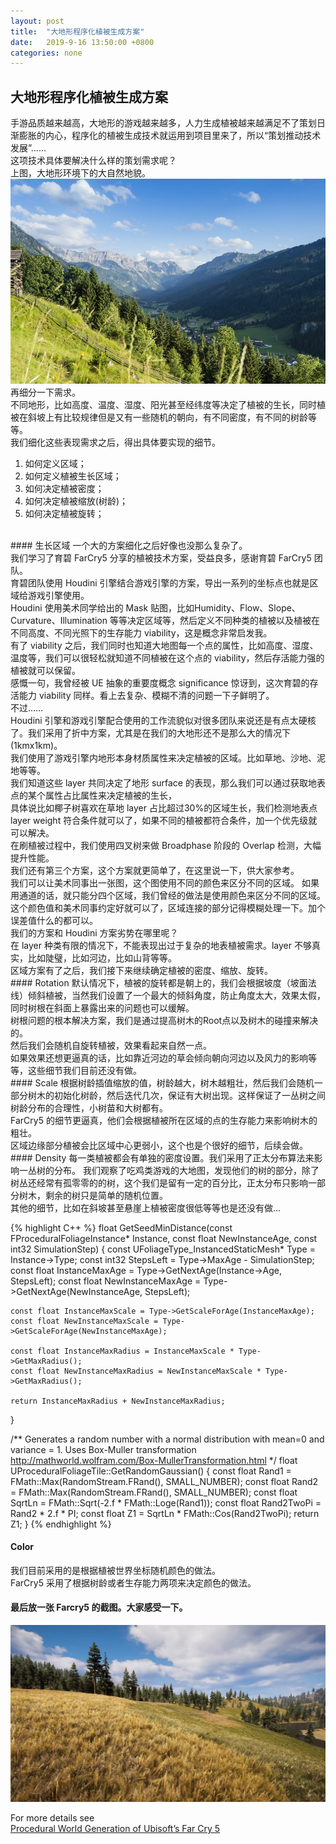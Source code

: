```yaml
---
layout: post
title:  "大地形程序化植被生成方案"
date:   2019-9-16 13:50:00 +0800
categories: none
---
```

## 大地形程序化植被生成方案

手游品质越来越高，大地形的游戏越来越多，人力生成植被越来越满足不了策划日渐膨胀的内心，程序化的植被生成技术就运用到项目里来了，所以“策划推动技术发展”……<br>
这项技术具体要解决什么样的策划需求呢？<br>
上图，大地形环境下的大自然地貌。<br>
![](/images/procedural-vegetation1.png)<br>
再细分一下需求。<br>
不同地形，比如高度、温度、湿度、阳光甚至经纬度等决定了植被的生长，同时植被在斜坡上有比较规律但是又有一些随机的朝向，有不同密度，有不同的树龄等等。<br>
我们细化这些表现需求之后，得出具体要实现的细节。<br>
1. 如何定义区域；
2. 如何定义植被生长区域；
3. 如何决定植被密度；
4. 如何决定植被缩放(树龄)；
5. 如何决定植被旋转；

<br>
#### 生长区域
一个大的方案细化之后好像也没那么复杂了。<br>
我们学习了育碧 FarCry5 分享的植被技术方案，受益良多，感谢育碧 FarCry5 团队。<br>
育碧团队使用 Houdini 引擎结合游戏引擎的方案，导出一系列的坐标点也就是区域给游戏引擎使用。<br>
Houdini 使用美术同学给出的 Mask 贴图，比如Humidity、Flow、Slope、Curvature、Illumination 等等决定区域等，然后定义不同种类的植被以及植被在不同高度、不同光照下的生存能力 viability，这是概念非常启发我。<br>
有了 viability 之后，我们同时也知道大地图每一个点的属性，比如高度、湿度、温度等，我们可以很轻松就知道不同植被在这个点的 viability，然后存活能力强的植被就可以保留。<br>
感慨一句，我曾经被 UE 抽象的重要度概念 significance 惊讶到，这次育碧的存活能力 viability 同样。看上去复杂、模糊不清的问题一下子鲜明了。<br>
不过……<br>
Houdini 引擎和游戏引擎配合使用的工作流貌似对很多团队来说还是有点太硬核了。我们采用了折中方案，尤其是在我们的大地形还不是那么大的情况下(1kmx1km)。<br>
我们使用了游戏引擎内地形本身材质属性来决定植被的区域。比如草地、沙地、泥地等等。<br>
我们知道这些 layer 共同决定了地形 surface 的表现，那么我们可以通过获取地表点的某个属性占比属性来决定植被的生长，<br>
具体说比如椰子树喜欢在草地 layer 占比超过30%的区域生长，我们检测地表点 layer weight 符合条件就可以了，如果不同的植被都符合条件，加一个优先级就可以解决。<br>
在刷植被过程中，我们使用四叉树来做 Broadphase 阶段的 Overlap 检测，大幅提升性能。<br>
我们还有第三个方案，这个方案就更简单了，在这里说一下，供大家参考。<br>
我们可以让美术同事出一张图，这个图使用不同的颜色来区分不同的区域。
如果用通道的话，就只能分四个区域，我们曾经的做法是使用颜色来区分不同的区域。这个颜色值和美术同事约定好就可以了，区域连接的部分记得模糊处理一下。加个误差值什么的都可以。<br>
我们的方案和 Houdini 方案劣势在哪里呢？<br>
在 layer 种类有限的情况下，不能表现出过于复杂的地表植被需求。layer 不够真实，比如陡璧，比如河边，比如山背等等。<br>
区域方案有了之后，我们接下来继续确定植被的密度、缩放、旋转。<br>
#### Rotation
默认情况下，植被的旋转都是朝上的，我们会根据坡度（坡面法线）倾斜植被，当然我们设置了一个最大的倾斜角度，防止角度太大，效果太假，同时树根在斜面上暴露出来的问题也可以缓解。<br>
树根问题的根本解决方案，我们是通过提高树木的Root点以及树木的碰撞来解决的。<br>
然后我们会随机自旋转植被，效果看起来自然一点。<br>
如果效果还想更逼真的话，比如靠近河边的草会倾向朝向河边以及风力的影响等等，这些细节我们目前还没有做。<br>
#### Scale
根据树龄插值缩放的值，树龄越大，树木越粗壮，然后我们会随机一部分树木的初始化树龄，然后迭代几次，保证有大树出现。这样保证了一丛树之间树龄分布的合理性，小树苗和大树都有。<br>
FarCry5 的细节更逼真，他们会根据植被所在区域的点的生存能力来影响树木的粗壮。<br>
区域边缘部分植被会比区域中心更弱小，这个也是个很好的细节，后续会做。<br>
#### Density
每一类植被都会有单独的密度设置。我们采用了正太分布算法来影响一丛树的分布。
我们观察了吃鸡类游戏的大地图，发现他们的树的部分，除了树丛还经常有孤零零的的树，这个我们是留有一定的百分比，正太分布只影响一部分树木，剩余的树只是简单的随机位置。<br>
其他的细节，比如在斜坡甚至悬崖上植被密度很低等等也是还没有做...

{% highlight C++ %}
float GetSeedMinDistance(const FProceduralFoliageInstance* Instance, const float NewInstanceAge, const int32 SimulationStep)
{
	const UFoliageType_InstancedStaticMesh* Type = Instance->Type;
	const int32 StepsLeft = Type->MaxAge - SimulationStep;
	const float InstanceMaxAge = Type->GetNextAge(Instance->Age, StepsLeft);
	const float NewInstanceMaxAge = Type->GetNextAge(NewInstanceAge, StepsLeft);

	const float InstanceMaxScale = Type->GetScaleForAge(InstanceMaxAge);
	const float NewInstanceMaxScale = Type->GetScaleForAge(NewInstanceMaxAge);

	const float InstanceMaxRadius = InstanceMaxScale * Type->GetMaxRadius();
	const float NewInstanceMaxRadius = NewInstanceMaxScale * Type->GetMaxRadius();

	return InstanceMaxRadius + NewInstanceMaxRadius;
}

/** Generates a random number with a normal distribution with mean=0 and variance = 1. Uses Box-Muller transformation http://mathworld.wolfram.com/Box-MullerTransformation.html */
float UProceduralFoliageTile::GetRandomGaussian()
{
	const float Rand1 = FMath::Max<float>(RandomStream.FRand(), SMALL_NUMBER);
	const float Rand2 = FMath::Max<float>(RandomStream.FRand(), SMALL_NUMBER);
	const float SqrtLn = FMath::Sqrt(-2.f * FMath::Loge(Rand1));
	const float Rand2TwoPi = Rand2 * 2.f * PI;
	const float Z1 = SqrtLn * FMath::Cos(Rand2TwoPi);
	return Z1;
}
{% endhighlight %}

#### Color
我们目前采用的是根据植被世界坐标随机颜色的做法。<br>
FarCry5 采用了根据树龄或者生存能力两项来决定颜色的做法。<br>
#### 最后放一张 Farcry5 的截图。大家感受一下。<br>
![](/images/procedural-vegetation2.png)<br>

For more details see <br>
[Procedural World Generation of Ubisoft’s Far Cry 5](https://vimeo.com/273986776)<br>